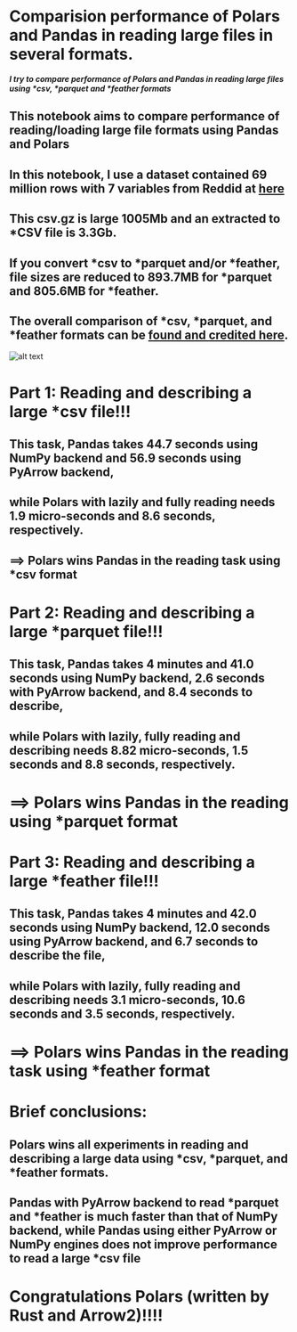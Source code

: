 # Comparision performance of Polars and Pandas in reading large files in several formats.
**_I try to compare performance of Polars and Pandas in reading large files using *csv, *parquet and *feather formats_**
## This notebook aims to compare performance of reading/loading large file formats using Pandas and Polars
## In this notebook, I use a dataset contained 69 million rows with 7 variables from Reddid at [here](https://files.pushshift.io/reddit/69M_reddit_accounts.csv.gz)
## This csv.gz is large 1005Mb and an extracted to *CSV file is 3.3Gb.
## If you convert *csv to *parquet and/or *feather, file sizes are reduced to 893.7MB for *parquet and 805.6MB for *feather.
## The overall comparison of *csv, *parquet, and *feather formats can be [found and credited here](https://twitter.com/levikul09/status/1644629913440501763/photo/1).
![alt text](https://pbs.twimg.com/media/FtLmMH4aQAA7qgk?format=png&name=medium)

# Part 1: Reading and describing a large *csv file!!!
## This task, Pandas takes 44.7 seconds using NumPy backend and 56.9 seconds using PyArrow backend, 
## while Polars with lazily and fully reading needs 1.9 micro-seconds and 8.6 seconds, respectively.
## ==> Polars wins Pandas in the reading task using *csv format

# Part 2: Reading and describing a large *parquet file!!!

## This task, Pandas takes 4 minutes and 41.0 seconds using NumPy backend, 2.6 seconds with PyArrow backend, and 8.4 seconds to describe, 
## while Polars with lazily, fully reading and describing needs 8.82 micro-seconds, 1.5 seconds and 8.8 seconds, respectively.
# ==> Polars wins Pandas in the reading using *parquet format 

# Part 3: Reading and describing a large *feather file!!!

## This task, Pandas takes 4 minutes and 42.0 seconds using NumPy backend, 12.0 seconds using PyArrow backend, and 6.7 seconds to describe the file, 
## while Polars with lazily, fully reading and describing needs 3.1 micro-seconds, 10.6 seconds and 3.5 seconds, respectively.
# ==> Polars wins Pandas in the reading task using *feather format


# Brief conclusions:
## Polars wins all experiments in reading and describing a large data using *csv, *parquet, and *feather formats.
## Pandas with PyArrow backend to read *parquet and *feather is much faster than that of NumPy backend, while Pandas using either PyArrow or NumPy engines does not improve performance to read a large *csv file
# Congratulations Polars (written by Rust and Arrow2)!!!!
